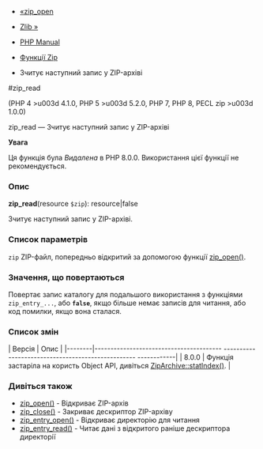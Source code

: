 - [«zip_open](function.zip-open.md)
- [Zlib »](book.zlib.md)

- [PHP Manual](index.md)
- [Функції Zip](ref.zip.md)
- Зчитує наступний запис у ZIP-архіві

#zip_read

(PHP 4 \>u003d 4.1.0, PHP 5 \>u003d 5.2.0, PHP 7, PHP 8, PECL zip \>u003d 1.0.0)

zip_read — Зчитує наступний запис у ZIP-архіві

**Увага**

Ця функція була *Видалена* в PHP 8.0.0. Використання цієї функції не
рекомендується.

### Опис

**zip_read**(resource `$zip`): resource\|false

Зчитує наступний запис у ZIP-архіві.

### Список параметрів

`zip`
ZIP-файл, попередньо відкритий за допомогою функції
[zip_open()](function.zip-open.md).

### Значення, що повертаються

Повертає запис каталогу для подальшого використання з функціями
`zip_entry_...`, або **`false`**, якщо більше немає записів для читання,
або код помилки, якщо вона сталася.

### Список змін

| Версія | Опис |
|--------|---------------------------------------- -------------------------------------------------- ------------|
| 8.0.0 | Функція застаріла на користь Object API, дивіться [ZipArchive::statIndex()](ziparchive.statindex.md). |

### Дивіться також

- [zip_open()](function.zip-open.md) - Відкриває ZIP-архів
- [zip_close()](function.zip-close.md) - Закриває дескриптор
ZIP-архіву
- [zip_entry_open()](function.zip-entry-open.md) - Відкриває
директорію для читання
- [zip_entry_read()](function.zip-entry-read.md) - Читає дані з
відкритого раніше дескриптора директорії
